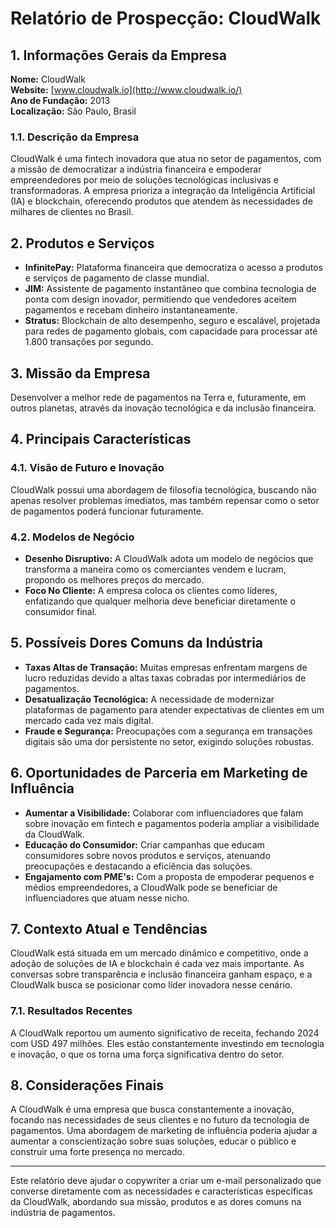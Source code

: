 # Relatório de Prospecção: CloudWalk

## 1. Informações Gerais da Empresa
**Nome:** CloudWalk  
**Website:** [www.cloudwalk.io](http://www.cloudwalk.io/)  
**Ano de Fundação:** 2013  
**Localização:** São Paulo, Brasil  

### 1.1. Descrição da Empresa
CloudWalk é uma fintech inovadora que atua no setor de pagamentos, com a missão de democratizar a indústria financeira e empoderar empreendedores por meio de soluções tecnológicas inclusivas e transformadoras. A empresa prioriza a integração da Inteligência Artificial (IA) e blockchain, oferecendo produtos que atendem às necessidades de milhares de clientes no Brasil.

## 2. Produtos e Serviços
- **InfinitePay:** Plataforma financeira que democratiza o acesso a produtos e serviços de pagamento de classe mundial.
- **JIM:** Assistente de pagamento instantâneo que combina tecnologia de ponta com design inovador, permitiendo que vendedores aceitem pagamentos e recebam dinheiro instantaneamente.
- **Stratus:** Blockchain de alto desempenho, seguro e escalável, projetada para redes de pagamento globais, com capacidade para processar até 1.800 transações por segundo.

## 3. Missão da Empresa
Desenvolver a melhor rede de pagamentos na Terra e, futuramente, em outros planetas, através da inovação tecnológica e da inclusão financeira.

## 4. Principais Características
### 4.1. Visão de Futuro e Inovação
CloudWalk possui uma abordagem de filosofia tecnológica, buscando não apenas resolver problemas imediatos, mas também repensar como o setor de pagamentos poderá funcionar futuramente.

### 4.2. Modelos de Negócio
- **Desenho Disruptivo:** A CloudWalk adota um modelo de negócios que transforma a maneira como os comerciantes vendem e lucram, propondo os melhores preços do mercado.
- **Foco No Cliente:** A empresa coloca os clientes como líderes, enfatizando que qualquer melhoria deve beneficiar diretamente o consumidor final.

## 5. Possíveis Dores Comuns da Indústria
- **Taxas Altas de Transação:** Muitas empresas enfrentam margens de lucro reduzidas devido a altas taxas cobradas por intermediários de pagamentos.
- **Desatualização Tecnológica:** A necessidade de modernizar plataformas de pagamento para atender expectativas de clientes em um mercado cada vez mais digital.
- **Fraude e Segurança:** Preocupações com a segurança em transações digitais são uma dor persistente no setor, exigindo soluções robustas.

## 6. Oportunidades de Parceria em Marketing de Influência
- **Aumentar a Visibilidade:** Colaborar com influenciadores que falam sobre inovação em fintech e pagamentos poderia ampliar a visibilidade da CloudWalk.
- **Educação do Consumidor:** Criar campanhas que educam consumidores sobre novos produtos e serviços, atenuando preocupações e destacando a eficiência das soluções.
- **Engajamento com PME's:** Com a proposta de empoderar pequenos e médios empreendedores, a CloudWalk pode se beneficiar de influenciadores que atuam nesse nicho.

## 7. Contexto Atual e Tendências
CloudWalk está situada em um mercado dinâmico e competitivo, onde a adoção de soluções de IA e blockchain é cada vez mais importante. As conversas sobre transparência e inclusão financeira ganham espaço, e a CloudWalk busca se posicionar como líder inovadora nesse cenário.

### 7.1. Resultados Recentes
A CloudWalk reportou um aumento significativo de receita, fechando 2024 com USD 497 milhões. Eles estão constantemente investindo em tecnologia e inovação, o que os torna uma força significativa dentro do setor.

## 8. Considerações Finais
A CloudWalk é uma empresa que busca constantemente a inovação, focando nas necessidades de seus clientes e no futuro da tecnologia de pagamentos. Uma abordagem de marketing de influência poderia ajudar a aumentar a conscientização sobre suas soluções, educar o público e construir uma forte presença no mercado.

---

Este relatório deve ajudar o copywriter a criar um e-mail personalizado que converse diretamente com as necessidades e características específicas da CloudWalk, abordando sua missão, produtos e as dores comuns na indústria de pagamentos.